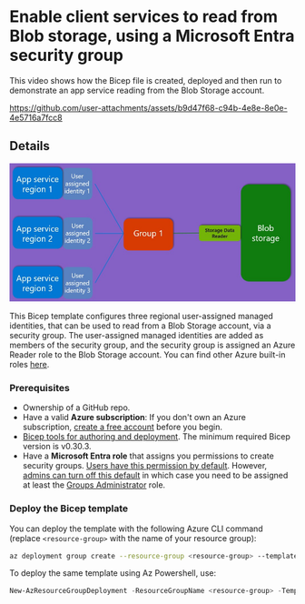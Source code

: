 # Enable client services to read from Blob storage, using a Microsoft Entra security group

This video shows how the Bicep file is created, deployed and then run to demonstrate an app service reading from the Blob Storage account.

https://github.com/user-attachments/assets/b9d47f68-c94b-4e8e-8e0e-4e5716a7fcc8

## Details

![Configuring an app service to read from a Blob Storage account via a security group.](../../docs/media/client-apps-read-from-blob-storage-via-sg.jpg)

This Bicep template configures three regional user-assigned managed identities, that can be used to read from a Blob Storage account, via a security group. The user-assigned managed identities are added as members of the security group, and the security group is assigned an Azure Reader role to the Blob Storage account. You can find other Azure built-in roles [here](https://learn.microsoft.com/en-us/azure/role-based-access-control/built-in-roles).

### Prerequisites

* Ownership of a GitHub repo.
* Have a valid **Azure subscription**: If you don't own an Azure subscription, [create a free account](https://azure.microsoft.com/free/) before you begin.
* [Bicep tools for authoring and deployment](https://learn.microsoft.com/graph/templates/quickstart-install-bicep-tools). The minimum required Bicep version is v0.30.3.
* Have a **Microsoft Entra role** that assigns you permissions to create security groups. [Users have this permission by default](https://learn.microsoft.com/entra/fundamentals/users-default-permissions#compare-member-and-guest-default-permissions). However, [admins can turn off this default](https://learn.microsoft.com/entra/fundamentals/users-default-permissions#restrict-member-users-default-permissions) in which case you need to be assigned at least the [Groups Administrator](https://learn.microsoft.com/entra/identity/role-based-access-control/permissions-reference#groups-administrator) role.

### Deploy the Bicep template

You can deploy the template with the following Azure CLI command (replace `<resource-group>` with the name of your resource group):

```sh
az deployment group create --resource-group <resource-group> --template-file main.bicep
```

To deploy the same template using Az Powershell, use:

```powershell
New-AzResourceGroupDeployment -ResourceGroupName <resource-group> -TemplateFile .\main.bicep
```
